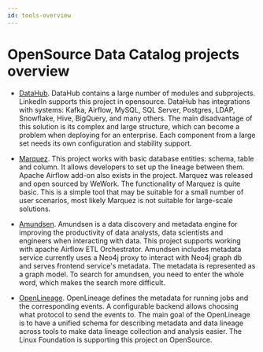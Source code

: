 ```yaml
---
id: tools-overview
---
```


# OpenSource Data Catalog projects overview

* [DataHub](https://github.com/linkedin/datahub). DataHub contains a large number of modules and subprojects. LinkedIn supports this project in opensource. 
DataHub has integrations with systems: Kafka, Airflow, MySQL, SQL Server, Postgres, LDAP, Snowflake, Hive, BigQuery, and many others.
The main disadvantage of this solution is its complex and large structure, which can become a problem when deploying for an enterprise.
Each component from a large set needs its own configuration and stability support.

* [Marquez](https://github.com/MarquezProject/marquez). This project works with basic database entities: schema, table and column. It allows developers to set up the lineage between them.
Apache Airflow add-on also exists in the project. Marquez was released and open sourced by WeWork.
The functionality of Marquez is quite basic. 
This is a simple tool that may be suitable for a small number of user scenarios, most likely Marquez is not suitable for large-scale solutions.

* [Amundsen](https://github.com/amundsen-io/amundsen). Amundsen is a data discovery and metadata engine for improving the productivity of data analysts, data scientists and engineers when interacting with data.
This project supports working with apache Airflow ETL Orchestrator.
Amundsen includes metadata service currently uses a Neo4j proxy to interact with Neo4j graph db and serves frontend service's metadata. The metadata is represented as a graph model.
To search for amundsen, you need to enter the whole word, which makes the search more difficult.

* [OpenLineage](https://github.com/OpenLineage/OpenLineage). OpenLineage defines the metadata for running jobs and the corresponding events. A configurable backend allows choosing what protocol to send the events to.
The main goal of the OpenLineage is to have a unified schema for describing metadata and data lineage across tools to make data lineage collection and analysis easier.
The Linux Foundation is supporting this project on OpenSource.

